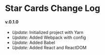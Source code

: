 # Star Cards Change Log

#### v.0.1.0
* *Update*: Initialized project with Yarn
* *Update*: Added Webpack with config
* *Update*: Added Babel
* *Update*: Added React and ReactDOM
